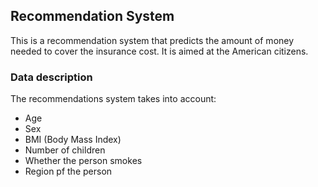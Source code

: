 ## Recommendation System

This is a recommendation system that predicts the amount of money needed to cover the insurance cost. It is aimed at the American citizens.


### Data description
The recommendations system takes into account:
- Age
- Sex
- BMI (Body Mass Index)
- Number of children
- Whether the person smokes
- Region pf the person